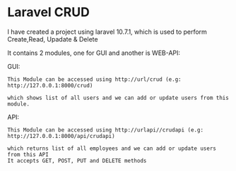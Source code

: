
# Laravel CRUD

I have created a project using laravel 10.7.1, which is used to perform Create,Read, Upadate & Delete 

It contains 2 modules, one for GUI and another is WEB-API:

GUI: 
    
    This Module can be accessed using http://url/crud (e.g: http://127.0.0.1:8000/crud)
    
    which shows list of all users and we can add or update users from this module.

API: 
    
    This Module can be accessed using http://urlapi//crudapi (e.g: http://127.0.0.1:8000/api/crudapi)
    
    which returns list of all employees and we can add or update users from this API 
    It accepts GET, POST, PUT and DELETE methods  
